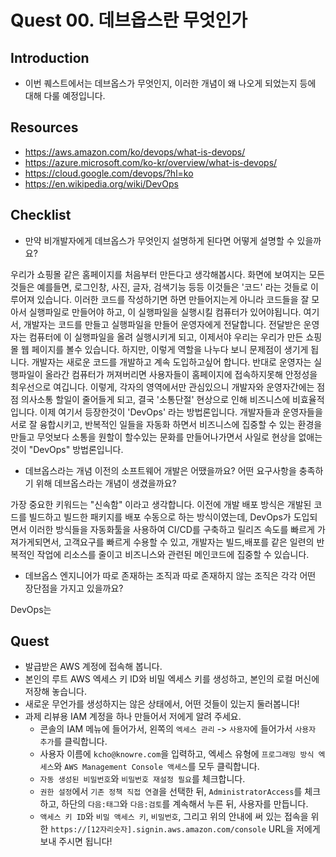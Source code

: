 # Quest 00. 데브옵스란 무엇인가

## Introduction
* 이번 퀘스트에서는 데브옵스가 무엇인지, 이러한 개념이 왜 나오게 되었는지 등에 대해 다룰 예정입니다.

## Resources
* https://aws.amazon.com/ko/devops/what-is-devops/
* https://azure.microsoft.com/ko-kr/overview/what-is-devops/
* https://cloud.google.com/devops/?hl=ko
* https://en.wikipedia.org/wiki/DevOps

## Checklist
* 만약 비개발자에게 데브옵스가 무엇인지 설명하게 된다면 어떻게 설명할 수 있을까요?

우리가 쇼핑몰 같은 홈페이지를 처음부터 만든다고 생각해봅시다. 화면에 보여지는 모든것들은 예를들면, 로그인창, 사진, 글자, 검색기능 등등 이것들은 '코드' 라는 것들로 이루어져 있습니다. 이러한 코드를 작성하기면 하면 만들어지는게 아니라 코드들을 잘 모아서 실행파일로 만들어야 하고, 이 실행파일을 실행시킬 컴퓨터가 있어야됩니다. 여기서, 개발자는 코드를 만들고 실행파일을 만들어 운영자에게 전달합니다. 전달받은 운영자는 컴퓨터에 이 실행파일을 올려 실행시키게 되고, 이제서야 우리는 우리가 만든 쇼핑몰 웹 페이지를 볼수 있습니다. 하지만, 이렇게 역할을 나누다 보니 문제점이 생기게 됩니다. 개발자는 새로운 코드를 개발하고 계속 도입하고싶어 합니다. 반대로 운영자는 실행파일이 올라간 컴퓨터가 꺼져버리면 사용자들이 홈페이지에 접속하지못해 안정성을 최우선으로 여깁니다. 이렇게, 각자의 영역에서만 관심있으니 개발자와 운영자간에는 점점
의사소통 할일이 줄어들게 되고, 결국 '소통단절' 현상으로 인해 비즈니스에 비효율적입니다. 이제 여기서 등장한것이 'DevOps' 라는 방법론입니다.
개발자들과 운영자들을 서로 잘 융합시키고, 반복적인 일들을 자동화 하면서 비즈니스에 집중할 수 있는 환경을 만들고 무엇보다 소통을 원할이 할수있는 문화를 만들어나가면서 사일로 현상을 없애는것이 "DevOps" 방법론입니다.


* 데브옵스라는 개념 이전의 소프트웨어 개발은 어땠을까요? 어떤 요구사항을 충족하기 위해 데브옵스라는 개념이 생겼을까요?

가장 중요한 키워드는 "신속함" 이라고 생각합니다. 이전에 개발 배포 방식은 개발된 코드를 빌드하고 빌드한 패키지를 배포 수동으로 하는 방식이였는데, DevOps가 도입되면서 이러한 방식들을 자동화툴을 사용하여 CI/CD를 구축하고 릴리즈 속도를 빠르게 가져가게되면서, 고객요구를 빠르게 수용할 수 있고, 개발자는 빌드,배포를 같은 일련의 반복적인 작업에 리소스를 줄이고 비즈니스와 관련된 메인코드에 집중할 수 있습니다. 

* 데브옵스 엔지니어가 따로 존재하는 조직과 따로 존재하지 않는 조직은 각각 어떤 장단점을 가지고 있을까요?

DevOps는 

## Quest
* 발급받은 AWS 계정에 접속해 봅니다.
* 본인의 루트 AWS 엑세스 키 ID와 비밀 엑세스 키를 생성하고, 본인의 로컬 머신에 저장해 놓습니다.
* 새로운 무언가를 생성하지는 않은 상태에서, 어떤 것들이 있는지 둘러봅니다!
* 과제 리뷰용 IAM 계정을 하나 만들어서 저에게 알려 주세요.
  * 콘솔의 IAM 메뉴에 들어가서, 왼쪽의 `엑세스 관리` -> `사용자`에 들어가서 `사용자 추가`를 클릭합니다.
  * 사용자 이름에 `kcho@knowre.com`을 입력하고, 엑세스 유형에 `프로그래밍 방식 엑세스`와 `AWS Management Console 액세스`를 모두 클릭합니다.
  * `자동 생성된 비밀번호`와 `비밀번호 재설정 필요`를 체크합니다.
  * `권한 설정`에서 `기존 정책 직접 연결`을 선택한 뒤, `AdministratorAccess`를 체크하고, 하단의 `다음:태그`와 `다음:검토`를 계속해서 누른 뒤, 사용자를 만듭니다.
  * `액세스 키 ID`와 `비밀 액세스 키`, `비밀번호`, 그리고 위의 안내에 써 있는 접속을 위한 `https://[12자리숫자].signin.aws.amazon.com/console` URL을 저에게 보내 주시면 됩니다!
